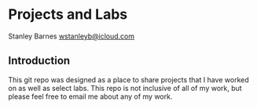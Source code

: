 # Projects and Labs

Stanley Barnes
wstanleyb@icloud.com

## Introduction
This git repo was designed as a place to share projects that I have worked on as well as select labs.
This repo is not inclusive of all of my work, but please feel free to email me about any of my work.
